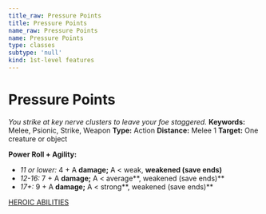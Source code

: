 ```yaml
---
title_raw: Pressure Points
title: Pressure Points
name_raw: Pressure Points
name: Pressure Points
type: classes
subtype: 'null'
kind: 1st-level features
---
```


# Pressure Points

*You strike at key nerve clusters to leave your foe staggered.* **Keywords:** Melee, Psionic, Strike, Weapon **Type:** Action **Distance:** Melee 1 **Target:** One creature or object

**Power Roll + Agility:**

- *11 or lower:* 4 + A **damage;** A \< weak, **weakened (save ends)**
- *12-16:* 7 + A **damage;** A \< average\*\*, weakened (save ends)\*\*
- *17+:* 9 + A **damage;** A \< strong\*\*, weakened (save ends)\*\*

[HEROIC ABILITIES](./Heroic%20Abilities/Heroic%20Abilities.md)
